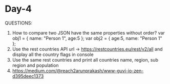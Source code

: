 # Day-4
QUESTIONS:
1. How to compare two JSON have the same properties without order?
    var obj1 = { name: "Person 1", age:5 };
    var obj2 = { age:5, name: "Person 1" };
2. Use the rest countries API url -> https://restcountries.eu/rest/v2/all and display all the country flags in console
3. Use the same rest countries and print all countries name, region, sub region and population
4. https://medium.com/@reach2arunprakash/www-guvi-io-zen-d395deec1373
